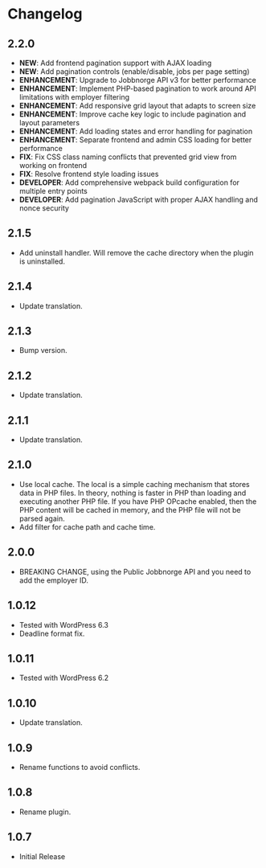 # Changelog

## 2.2.0

* **NEW**: Add frontend pagination support with AJAX loading
* **NEW**: Add pagination controls (enable/disable, jobs per page setting)
* **ENHANCEMENT**: Upgrade to Jobbnorge API v3 for better performance
* **ENHANCEMENT**: Implement PHP-based pagination to work around API limitations with employer filtering
* **ENHANCEMENT**: Add responsive grid layout that adapts to screen size
* **ENHANCEMENT**: Improve cache key logic to include pagination and layout parameters
* **ENHANCEMENT**: Add loading states and error handling for pagination
* **ENHANCEMENT**: Separate frontend and admin CSS loading for better performance
* **FIX**: Fix CSS class naming conflicts that prevented grid view from working on frontend
* **FIX**: Resolve frontend style loading issues
* **DEVELOPER**: Add comprehensive webpack build configuration for multiple entry points
* **DEVELOPER**: Add pagination JavaScript with proper AJAX handling and nonce security

## 2.1.5

* Add uninstall handler. Will remove the cache directory when the plugin is uninstalled.

## 2.1.4

* Update translation.

## 2.1.3

* Bump version.

## 2.1.2

* Update translation.

## 2.1.1

* Update translation.

## 2.1.0

* Use local cache. The local is a simple caching mechanism that stores data in PHP files. In theory, nothing is faster in PHP than loading and executing another PHP file. If you have PHP OPcache enabled, then the PHP content will be cached in memory, and the PHP file will not be parsed again.
* Add filter for cache path and cache time.

## 2.0.0

* BREAKING CHANGE, using the Public Jobbnorge API and you need to add the employer ID.

## 1.0.12

* Tested with WordPress 6.3
* Deadline format fix.

## 1.0.11

* Tested with WordPress 6.2

## 1.0.10

* Update translation.

## 1.0.9

* Rename functions to avoid conflicts.

## 1.0.8

* Rename plugin.

## 1.0.7

* Initial Release
